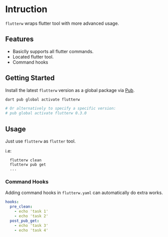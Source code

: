 # Intruction
`flutterw` wraps flutter tool with more advanced usage.

## Features 
* Basiclly supports all flutter commands.
* Located flutter tool.
* Command hooks

## Getting Started

Install the latest `flutterw` version as a global package via [Pub](https://pub.dev/).

```bash
dart pub global activate flutterw

# Or alternatively to specify a specific version:
# pub global activate flutterw 0.3.0
```

## Usage

Just use `flutterw` as `flutter` tool.

i.e:
``` shell
  flutterw clean
  flutterw pub get
  ...
```

### Command Hooks

Adding command hooks in `flutterw.yaml` can automatically do extra works.
``` yaml
hooks:
  pre_clean:
    - echo 'task 1'
    - echo 'task 2'
  post_pub_get:
    - echo 'task 3'
    - echo 'task 4'
```